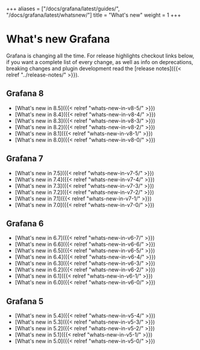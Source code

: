 +++
aliases = ["/docs/grafana/latest/guides/", "/docs/grafana/latest/whatsnew/"]
title = "What's new"
weight = 1
+++

# What's new Grafana

Grafana is changing all the time. For release highlights checkout links below, if you want a complete list of every change, as well
as info on deprecations, breaking changes and plugin development read the [release notes]({{< relref "../release-notes/" >}}).

## Grafana 8

- [What's new in 8.5]({{< relref "whats-new-in-v8-5/" >}})
- [What's new in 8.4]({{< relref "whats-new-in-v8-4/" >}})
- [What's new in 8.3]({{< relref "whats-new-in-v8-3/" >}})
- [What's new in 8.2]({{< relref "whats-new-in-v8-2/" >}})
- [What's new in 8.1]({{< relref "whats-new-in-v8-1/" >}})
- [What's new in 8.0]({{< relref "whats-new-in-v8-0/" >}})

## Grafana 7

- [What's new in 7.5]({{< relref "whats-new-in-v7-5/" >}})
- [What's new in 7.4]({{< relref "whats-new-in-v7-4/" >}})
- [What's new in 7.3]({{< relref "whats-new-in-v7-3/" >}})
- [What's new in 7.2]({{< relref "whats-new-in-v7-2/" >}})
- [What's new in 7.1]({{< relref "whats-new-in-v7-1/" >}})
- [What's new in 7.0]({{< relref "whats-new-in-v7-0/" >}})

## Grafana 6

- [What's new in 6.7]({{< relref "whats-new-in-v6-7/" >}})
- [What's new in 6.6]({{< relref "whats-new-in-v6-6/" >}})
- [What's new in 6.5]({{< relref "whats-new-in-v6-5/" >}})
- [What's new in 6.4]({{< relref "whats-new-in-v6-4/" >}})
- [What's new in 6.3]({{< relref "whats-new-in-v6-3/" >}})
- [What's new in 6.2]({{< relref "whats-new-in-v6-2/" >}})
- [What's new in 6.1]({{< relref "whats-new-in-v6-1/" >}})
- [What's new in 6.0]({{< relref "whats-new-in-v6-0/" >}})

## Grafana 5

- [What's new in 5.4]({{< relref "whats-new-in-v5-4/" >}})
- [What's new in 5.3]({{< relref "whats-new-in-v5-3/" >}})
- [What's new in 5.2]({{< relref "whats-new-in-v5-2/" >}})
- [What's new in 5.1]({{< relref "whats-new-in-v5-1/" >}})
- [What's new in 5.0]({{< relref "whats-new-in-v5-0/" >}})
